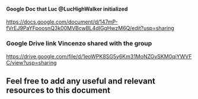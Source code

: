 #### Google Doc that Luc @LucHighWalker initialized
 https://docs.google.com/document/d/147mP-fVrEJ9PaYFpoosnQ3k00MVBcwBL4dIGgHwzM6Q/edit?usp=sharing

### Google Drive link Vincenzo shared with the group 
https://drive.google.com/file/d/1eoWPK8SG5y6Km31MoNZGvSKM0qiYWVFC/view?usp=sharing

## Feel free to add any useful and relevant resources to this document 